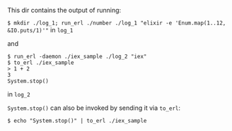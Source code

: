 This dir contains the output of running:

`$ mkdir ./log_1; run_erl ./number ./log_1 "elixir -e 'Enum.map(1..12, &IO.puts/1)'"` in `log_1`

and
```
$ run_erl -daemon ./iex_sample ./log_2 "iex"
$ to_erl ./iex_sample
> 1 + 2
3
System.stop()
```
in `log_2`


`System.stop()` can also be invoked by sending it via `to_erl`:

`$ echo "System.stop()" | to_erl ./iex_sample`
